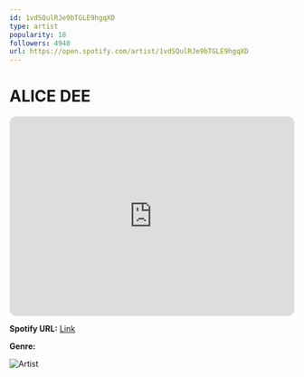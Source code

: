 ```yaml
---
id: 1vdSQulRJe9bTGLE9hgqXD
type: artist
popularity: 18
followers: 4940
url: https://open.spotify.com/artist/1vdSQulRJe9bTGLE9hgqXD
---
```

# ALICE DEE

<iframe style="border-radius:12px" src="https://open.spotify.com/embed/artist/1vdSQulRJe9bTGLE9hgqXD" width="100%" height="352" frameBorder="0" allowfullscreen="" allow="autoplay; clipboard-write; encrypted-media; fullscreen; picture-in-picture" loading="lazy"></iframe>

**Spotify URL:** [Link](https://open.spotify.com/artist/1vdSQulRJe9bTGLE9hgqXD)

**Genre:** 

![Artist](https://i.scdn.co/image/ab6761610000e5eb29e43c20c8be9ad29722c8f9)
